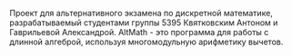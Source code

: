 Проект для альтернативного экзамена по дискретной математике, разрабатываемый студентами группы 5395 Квятковским Антоном и Гаврильевой Александрой. AltMath - это программа для работы с длинной алгеброй, используя многомодульную арифметику вычетов.
